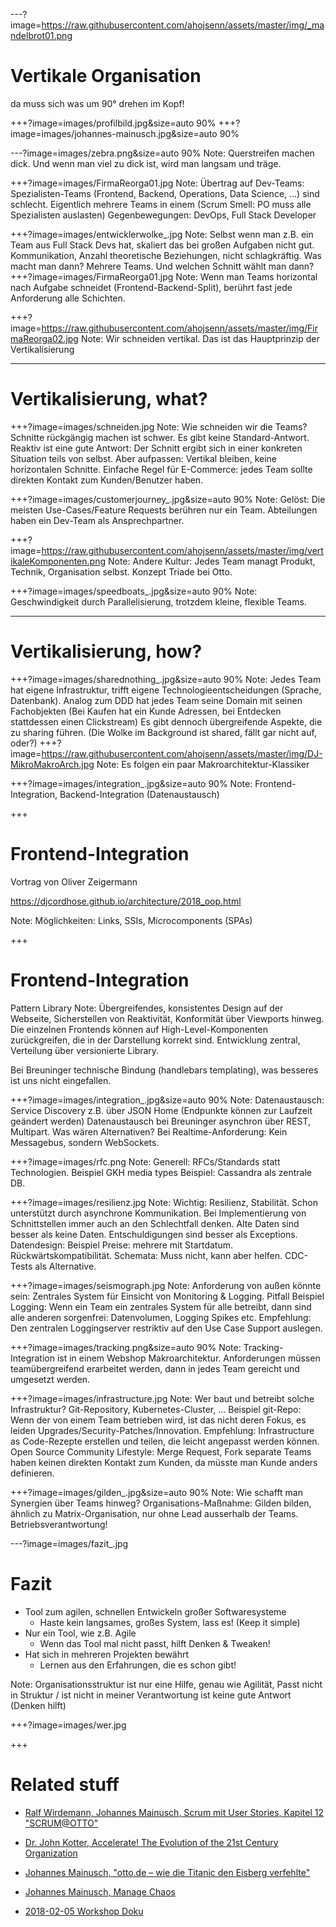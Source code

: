 ---?image=https://raw.githubusercontent.com/ahojsenn/assets/master/img/_mandelbrot01.png
# Vertikale Organisation
<!-- .element: style="font-size: 3em; color: orange"-->
da muss sich was um 90° drehen im Kopf!
<!-- .element: style="font-size: 2em; color: orange"-->

+++?image=images/profilbild.jpg&size=auto 90%
+++?image=images/johannes-mainusch.jpg&size=auto 90%

---?image=images/zebra.png&size=auto 90%
Note:
Querstreifen machen dick. Und wenn man viel zu dick ist, wird man langsam und träge.

+++?image=images/FirmaReorga01.jpg
Note:
Übertrag auf Dev-Teams: Spezialisten-Teams (Frontend, Backend, Operations, Data Science, ...) sind schlecht.
Eigentlich mehrere Teams in einem (Scrum Smell: PO muss alle Spezialisten auslasten)
Gegenbewegungen: DevOps, Full Stack Developer

+++?image=images/entwicklerwolke_.jpg
Note:
Selbst wenn man z.B. ein Team aus Full Stack Devs hat, skaliert das bei großen Aufgaben nicht gut.
Kommunikation, Anzahl theoretische Beziehungen, nicht schlagkräftig.
Was macht man dann? Mehrere Teams. Und welchen Schnitt wählt man dann?
+++?image=images/FirmaReorga01.jpg
Note:
Wenn man Teams horizontal nach Aufgabe schneidet (Frontend-Backend-Split), berührt fast jede Anforderung alle Schichten.

+++?image=https://raw.githubusercontent.com/ahojsenn/assets/master/img/FirmaReorga02.jpg
Note:
Wir schneiden vertikal. Das ist das Hauptprinzip der Vertikalisierung

---
# Vertikalisierung, what?

+++?image=images/schneiden.jpg
Note:
Wie schneiden wir die Teams? Schnitte rückgängig machen ist schwer.
Es gibt keine Standard-Antwort.
Reaktiv ist eine gute Antwort: Der Schnitt ergibt sich in einer konkreten Situation teils von selbst.
Aber aufpassen: Vertikal bleiben, keine horizontalen Schnitte.
Einfache Regel für E-Commerce: jedes Team sollte direkten Kontakt zum Kunden/Benutzer haben.

+++?image=images/customerjourney_.jpg&size=auto 90%
Note:
Gelöst: Die meisten Use-Cases/Feature Requests berühren nur ein Team. Abteilungen haben ein Dev-Team als Ansprechpartner.

+++?image=https://raw.githubusercontent.com/ahojsenn/assets/master/img/vertikaleKomponenten.png
Note:
Andere Kultur: Jedes Team managt Produkt, Technik, Organisation selbst.
Konzept Triade bei Otto.

+++?image=images/speedboats_.jpg&size=auto 90%
Note:
Geschwindigkeit durch Parallelisierung, trotzdem kleine, flexible Teams.


---
# Vertikalisierung, how?

+++?image=images/sharednothing_.jpg&size=auto 90%
Note:
Jedes Team hat eigene Infrastruktur, trifft eigene Technologieentscheidungen (Sprache, Datenbank). Analog zum DDD hat jedes Team seine Domain mit seinen Fachobjekten (Bei Kaufen hat ein Kunde Adressen, bei Entdecken stattdessen einen Clickstream)
Es gibt dennoch übergreifende Aspekte, die zu sharing führen. (Die Wolke im Background ist shared, fällt gar nicht auf, oder?)
+++?image=https://raw.githubusercontent.com/ahojsenn/assets/master/img/DJ-MikroMakroArch.jpg
Note:
Es folgen ein paar Makroarchitektur-Klassiker

+++?image=images/integration_.jpg&size=auto 90%
Note:
Frontend-Integration, Backend-Integration (Datenaustausch)

+++
# Frontend-Integration
Vortrag von Oliver Zeigermann

https://djcordhose.github.io/architecture/2018_oop.html

Note:
Möglichkeiten: Links, SSIs, Microcomponents (SPAs)

+++
# Frontend-Integration
Pattern Library
Note:
Übergreifendes, konsistentes Design auf der Webseite, Sicherstellen von Reaktivität, Konformität über Viewports hinweg.
Die einzelnen Frontends können auf High-Level-Komponenten zurückgreifen, die in der Darstellung korrekt sind. Entwicklung zentral, Verteilung über versionierte Library.

Bei Breuninger technische Bindung (handlebars templating), was besseres ist uns nicht eingefallen.

+++?image=images/integration_.jpg&size=auto 90%
Note:
Datenaustausch:
Service Discovery z.B. über JSON Home (Endpunkte können zur Laufzeit geändert werden)
Datenaustausch bei Breuninger asynchron über REST, Multipart.
Was wären Alternativen?
Bei Realtime-Anforderung: Kein Messagebus, sondern WebSockets.

+++?image=images/rfc.png
Note:
Generell: RFCs/Standards statt Technologien. Beispiel GKH media types
Beispiel: Cassandra als zentrale DB.

+++?image=images/resilienz.jpg
Note:
Wichtig: Resilienz, Stabilität. Schon unterstützt durch asynchrone Kommunikation. Bei Implementierung von Schnittstellen immer auch an den Schlechtfall denken. Alte Daten sind besser als keine Daten. Entschuldigungen sind besser als Exceptions.
Datendesign: Beispiel Preise: mehrere mit Startdatum.
Rückwärtskompatibilität.
Schemata: Muss nicht, kann aber helfen.
CDC-Tests als Alternative.

+++?image=images/seismograph.jpg
Note:
Anforderung von außen könnte sein: Zentrales System für Einsicht von Monitoring & Logging.
Pitfall Beispiel Logging: Wenn ein Team ein zentrales System für alle betreibt, dann sind alle anderen sorgenfrei: Datenvolumen, Logging Spikes etc.
Empfehlung: Den zentralen Loggingserver restriktiv auf den Use Case Support auslegen.

+++?image=images/tracking.png&size=auto 90%
Note:
Tracking-Integration ist in einem Webshop Makroarchitektur. Anforderungen müssen teamübergreifend erarbeitet werden, dann in jedes Team gereicht und umgesetzt werden.

+++?image=images/infrastructure.jpg
Note:
Wer baut und betreibt solche Infrastruktur?
Git-Repository, Kubernetes-Cluster, ...
Beispiel git-Repo: Wenn der von einem Team betrieben wird, ist das nicht deren Fokus, es leiden Upgrades/Security-Patches/Innovation.
Empfehlung: Infrastructure as Code-Rezepte erstellen und teilen, die leicht angepasst werden können. Open Source Community Lifestyle: Merge Request, Fork
separate Teams haben keinen direkten Kontakt zum Kunden, da müsste man Kunde anders definieren.

+++?image=images/gilden_.jpg&size=auto 90%
Note:
Wie schafft man Synergien über Teams hinweg?
Organisations-Maßnahme: Gilden bilden, ähnlich zu Matrix-Organisation, nur ohne Lead ausserhalb der Teams. Betriebsverantwortung!

---?image=images/fazit_.jpg
# Fazit
* Tool zum agilen, schnellen Entwickeln großer Softwaresysteme
  * Haste kein langsames, großes System, lass es! (Keep it simple)
* Nur ein Tool, wie z.B. Agile
  * Wenn das Tool mal nicht passt, hilft Denken & Tweaken!
* Hat sich in mehreren Projekten bewährt
  * Lernen aus den Erfahrungen, die es schon gibt!

Note:
Organisationsstruktur ist nur eine Hilfe, genau wie Agilität, Passt nicht in Struktur / ist nicht in meiner Verantwortung ist keine gute Antwort (Denken hilft)

+++?image=images/wer.jpg




+++
<!-- .slide: data-background="#9B3036" style="text-align: left; font-size: 0.6em;"-->
# Related stuff

- [Ralf Wirdemann, Johannes Mainusch, Scrum mit User Stories, Kapitel 12 "SCRUM@OTTO"](http://www.hanser-fachbuch.de/buch/Scrum+mit+User+Stories/9783446450523)
<!-- .element: style="color: white;" -->
- [Dr. John Kotter, Accelerate! The Evolution of the 21st Century Organization](https://www.youtube.com/watch?v=Pc7EVXnF2aI)
<!-- .element: style="color: white;" -->
- [Johannes Mainusch, "otto.de – wie die Titanic den Eisberg verfehlte"](https://www.heise.de/developer/artikel/Johannes-Mainusch-otto-de-wie-die-Titanic-den-Eisberg-verfehlte-3491223.html)
<!-- .element: style="color: white;" -->
- [Johannes Mainusch, Manage Chaos](https://gitpitch.com/kommitment/verticals/master?grs=bitbucket&p=p-intro)
<!-- .element: style="color: white;" -->
- [2018-02-05 Workshop Doku](https://drive.google.com/drive/folders/0Bzr9vgG2NdI0U0tjWkszd1dUNWc?usp=sharing)
<!-- .element: style="color: white;" -->

